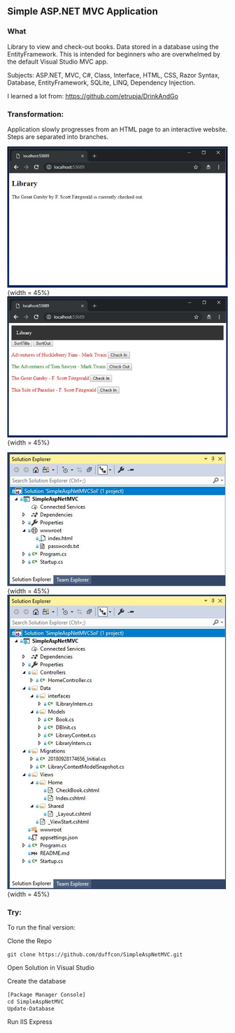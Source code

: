 ﻿## Simple ASP.NET MVC Application

### What
Library to view and check-out books. Data stored in a database using the EntityFramework. This is intended for beginners who are overwhelmed by the default Visual Studio MVC app.

Subjects: ASP.NET, MVC, C#, Class, Interface, HTML, CSS, Razor Syntax, Database, EntityFramework, SQLite, LINQ, Dependency Injection. 

I learned a lot from: https://github.com/etrupja/DrinkAndGo



### Transformation: 

Application slowly progresses from an HTML page to an interactive website. Steps are separated into branches.

![File ](file.JPG ){width = 45%} ![File ](file3.JPG){width = 45%} 

![File](file2.JPG){width = 45%} ![File](file5.JPG){width = 45%}





### Try:

To run the final version:

Clone the Repo
```
git clone https://github.com/duffcon/SimpleAspNetMVC.git
```

Open Solution in Visual Studio

Create the database
```
[Package Manager Console]
cd SimpleAspNetMVC
Update-Database
```

Run IIS Express
